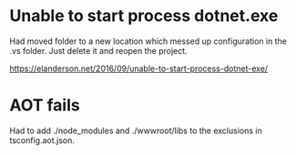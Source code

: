 ﻿# Unable to start process dotnet.exe

Had moved folder to a new location which messed up configuration in the
.vs folder. Just delete it and reopen the project.

https://elanderson.net/2016/09/unable-to-start-process-dotnet-exe/

# AOT fails

Had to add ./node_modules and ./wwwroot/libs to the exclusions in tsconfig.aot.json.